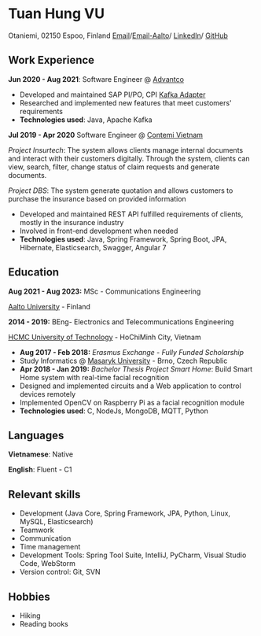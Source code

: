 # Tuan Hung VU

Otaniemi, 02150 Espoo, Finland
[Email](tuanhung.vu122@gmail.com)/[Email-Aalto](hung.vu@aalto.fi)/ [LinkedIn](https://www.linkedin.com/in/tuan-hung-vu/)/ [GitHub](https://github.com/TuanHungVU1202)

## Work Experience

**Jun 2020 - Aug 2021**: Software Engineer @ [Advantco](https://www.advantco.com)
- Developed and maintained SAP PI/PO, CPI [Kafka Adapter](https://www.advantco.com/sap-integration-adapters/sap-kafka-integration?hsLang=en)
- Researched and implemented new features that meet customers' requirements
- **Technologies used**: Java, Apache Kafka

**Jul 2019 - Apr 2020** Software Engineer @ [Contemi Vietnam](https://contemi.com)

_Project Insurtech_: The system allows clients manage internal documents and interact with their customers digitally. Through the system, clients can view, search, filter, change status of claim requests and generate documents.

_Project DBS_: The system generate quotation and allows customers to purchase the insurance based on provided information
- Developed and maintained REST API fulfilled requirements of clients, mostly in the insurance industry
- Involved in front-end development when needed
- **Technologies used**: Java, Spring Framework, Spring Boot, JPA, Hibernate, Elasticsearch, Swagger, Angular 7

## Education
**Aug 2021 - Aug 2023:** MSc - Communications Engineering

[Aalto University](https://www.aalto.fi/fi) - Finland

**2014 - 2019:** BEng- Electronics and Telecommunications Engineering

[HCMC University of Technology](https://oisp.hcmut.edu.vn/en/) - HoChiMinh City, Vietnam
- **Aug 2017 - Feb 2018:** _Erasmus Exchange - Fully Funded Scholarship_ 
- Study Informatics @ [Masaryk University](https://www.muni.cz/en) - Brno, Czech Republic
- **Apr 2018 - Jan 2019:** _Bachelor Thesis_
_Project Smart Home_: Build Smart Home system with real-time facial recognition
- Designed and implemented circuits and a Web application to control devices remotely
- Implemented OpenCV on Raspberry Pi as a facial recognition module
- **Technologies used**: C, NodeJs, MongoDB, MQTT, Python

## Languages
**Vietnamese**: Native

**English**: Fluent - C1

## Relevant skills
- Development (Java Core, Spring Framework, JPA, Python, Linux, MySQL, Elasticsearch)
- Teamwork
-	Communication
-	Time management
-	Development Tools: Spring Tool Suite, IntelliJ, PyCharm, Visual Studio Code, WebStorm
-	Version control: Git, SVN

## Hobbies
- Hiking
- Reading books
